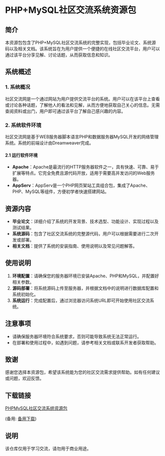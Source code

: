 # PHP+MySQL社区交流系统资源包

## 简介

本资源包包含了PHP+MySQL社区交流系统的完整实现，包括毕业论文、系统源码以及相关文档。该系统旨在为用户提供一个便捷的在线社区交流平台，用户可以通过该平台分享见解、讨论话题，从而获取信息和知识。

## 系统概述

### 1. 系统概况

社区交流网是一个通过网站为用户提供交流平台的系统。用户可以在该平台上查看或讨论各种话题，了解他人的看法和见解，从而方便地获取自己关心的信息。无需查阅资料或出门，用户即可通过该平台了解自己感兴趣的内容。

### 2. 系统软件环境

社区交流网是基于WEB服务器脚本语言PHP和数据服务器MySQL开发的网络管理系统。系统的前端设计由Dreamweaver完成。

#### 2.1 运行软件环境

- **Apache**：Apache是最流行的HTTP服务器软件之一，具有快速、可靠、易于扩展等特点。它完全免费且源代码开放，适用于需要高并发访问的Web服务器。
- **AppServ**：AppServ是一个PHP网页架站工具组合包，集成了Apache、PHP、MySQL等组件，方便初学者快速搭建网站。

## 资源内容

- **毕业论文**：详细介绍了系统的开发背景、技术选型、功能设计、实现过程以及测试结果。
- **系统源码**：包含了社区交流系统的完整源代码，用户可以根据需要进行二次开发或部署。
- **相关文档**：提供了系统的安装指南、使用说明以及常见问题解答。

## 使用说明

1. **环境配置**：请确保您的服务器环境已安装Apache、PHP和MySQL，并配置好相关参数。
2. **源码部署**：将系统源码上传至服务器，并根据文档中的说明进行数据库配置和系统初始化。
3. **系统运行**：完成配置后，通过浏览器访问系统URL即可开始使用社区交流系统。

## 注意事项

- 请确保服务器环境符合系统要求，否则可能导致系统无法正常运行。
- 在部署和使用过程中，如遇到问题，请参考相关文档或联系开发者获取帮助。

## 致谢

感谢您选择本资源包，希望该系统能为您的社区交流需求提供帮助。如有任何建议或问题，欢迎反馈。

## 下载链接
[PHPMySQL社区交流系统资源包](https://pan.quark.cn/s/166a7a6959e8) 

(备用: [备用下载](https://pan.baidu.com/s/1jktdUtS7PAH04G6Sq9lSCQ?pwd=1234))

## 说明

该仓库仅用于学习交流，请勿用于商业用途。
